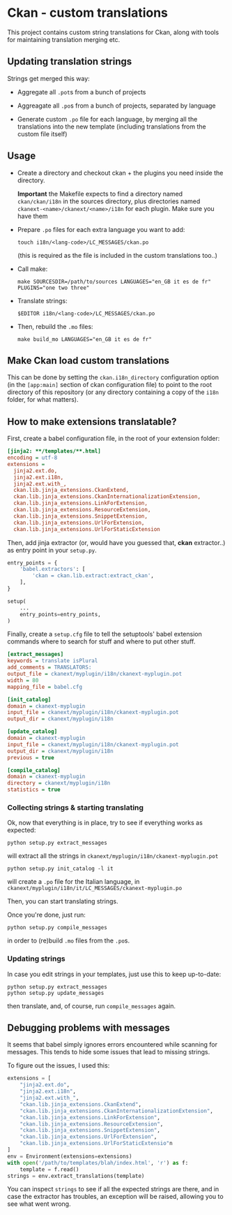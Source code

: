 # Ckan - custom translations

This project contains custom string translations for Ckan,
along with tools for maintaining translation merging etc.


## Updating translation strings

Strings get merged this way:

* Aggregate all ``.pot``s from a bunch of projects

* Aggreagate all ``.po``s from a bunch of projects, separated
  by language

* Generate custom ``.po`` file for each language,
  by merging all the translations into the new template
  (including translations from the custom file itself)


## Usage

* Create a directory and checkout ckan + the plugins you need
  inside the directory.

  **Important** the Makefile expects to find a directory
  named ``ckan/ckan/i18n`` in the sources directory, plus
  directories named ``ckanext-<name>/ckanext/<name>/i18n`` for
  each plugin. Make sure you have them

* Prepare ``.po`` files for each extra language you want to add:

  ```
  touch i18n/<lang-code>/LC_MESSAGES/ckan.po
  ```

  (this is required as the file is included in the custom
  translations too..)

* Call make:

  ```
  make SOURCESDIR=/path/to/sources LANGUAGES="en_GB it es de fr" PLUGINS="one two three"
  ```

* Translate strings:

  ```
  $EDITOR i18n/<lang-code>/LC_MESSAGES/ckan.po
  ```

* Then, rebuild the ``.mo`` files:

  ```
  make build_mo LANGUAGES="en_GB it es de fr"
  ```

## Make Ckan load custom translations

This can be done by setting the ``ckan.i18n_directory`` configuration
option (in the ``[app:main]`` section of ckan configuration file)
to point to the root directory of  this repository (or any directory
containing a copy of the ``i18n`` folder, for what matters).


## How to make extensions translatable?

First, create a babel configuration file, in the root of your
extension folder:

```cfg
[jinja2: **/templates/**.html]
encoding = utf-8
extensions =
  jinja2.ext.do,
  jinja2.ext.i18n,
  jinja2.ext.with_,
  ckan.lib.jinja_extensions.CkanExtend,
  ckan.lib.jinja_extensions.CkanInternationalizationExtension,
  ckan.lib.jinja_extensions.LinkForExtension,
  ckan.lib.jinja_extensions.ResourceExtension,
  ckan.lib.jinja_extensions.SnippetExtension,
  ckan.lib.jinja_extensions.UrlForExtension,
  ckan.lib.jinja_extensions.UrlForStaticExtension
```

Then, add jinja extractor (or, would have you guessed that, **ckan** extractor..)
as entry point in your ``setup.py``.

```python
entry_points = {
    'babel.extractors': [
        'ckan = ckan.lib.extract:extract_ckan',
    ],
}

setup(
    ...
    entry_points=entry_points,
)
```

Finally, create a ``setup.cfg`` file to tell the setuptools' babel extension commands
where to search for stuff and where to put other stuff.

```cfg
[extract_messages]
keywords = translate isPlural
add_comments = TRANSLATORS:
output_file = ckanext/myplugin/i18n/ckanext-myplugin.pot
width = 80
mapping_file = babel.cfg

[init_catalog]
domain = ckanext-myplugin
input_file = ckanext/myplugin/i18n/ckanext-myplugin.pot
output_dir = ckanext/myplugin/i18n

[update_catalog]
domain = ckanext-myplugin
input_file = ckanext/myplugin/i18n/ckanext-myplugin.pot
output_dir = ckanext/myplugin/i18n
previous = true

[compile_catalog]
domain = ckanext-myplugin
directory = ckanext/myplugin/i18n
statistics = true
```

### Collecting strings & starting translating

Ok, now that everything is in place, try to see if everything works
as expected:

```
python setup.py extract_messages
```

will extract all the strings in ``ckanext/myplugin/i18n/ckanext-myplugin.pot``

```
python setup.py init_catalog -l it
```

will create a ``.po`` file for the Italian language, in
``ckanext/myplugin/i18n/it/LC_MESSAGES/ckanext-myplugin.po``

Then, you can start translating strings.

Once you're done, just run:

```
python setup.py compile_messages
```

in order to (re)build ``.mo`` files from the ``.po``s.


### Updating strings

In case you edit strings in your templates, just use this to keep
up-to-date:

```
python setup.py extract_messages
python setup.py update_messages
```

then translate, and, of course, run ``compile_messages`` again.


## Debugging problems with messages

It seems that babel simply ignores errors encountered while scanning
for messages. This tends to hide some issues that lead to missing
strings.

To figure out the issues, I used this:

```python
extensions = [
    "jinja2.ext.do",
    "jinja2.ext.i18n",
    "jinja2.ext.with_",
    "ckan.lib.jinja_extensions.CkanExtend",
    "ckan.lib.jinja_extensions.CkanInternationalizationExtension",
    "ckan.lib.jinja_extensions.LinkForExtension",
    "ckan.lib.jinja_extensions.ResourceExtension",
    "ckan.lib.jinja_extensions.SnippetExtension",
    "ckan.lib.jinja_extensions.UrlForExtension",
    "ckan.lib.jinja_extensions.UrlForStaticExtensio"n
]
env = Environment(extensions=extensions)
with open('/path/to/templates/blah/index.html', 'r') as f:
    template = f.read()
strings = env.extract_translations(template)
```

You can inspect ``strings`` to see if all the expected strings are there,
and in case the extractor has troubles, an exception will be raised,
allowing you to see what went wrong.
